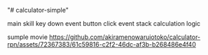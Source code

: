 "# calculator-simple" 

main skill
 key down event
 button click event
 stack
 calculation logic

sumple movie
 https://github.com/akiramenowaruiotoko/calculator-rpn/assets/72367383/61c59816-c2f2-46dc-af3b-b268486e4f40
